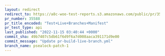 ```yaml
---
layout: redirect
redirect_to: https://a8c-woo-test-reports.s3.amazonaws.com/public/pr/35588/api/index.html
pr_number: 35588
pr_title_encoded: "Test+Live+Branches+Manifest"
pr_test_type: api
last_published: "2022-11-15 03:40:44 +0000"
commit_sha: 49b7407c5db61f6d9f6a7d008aaca391171d9e00
commit_message: "Update pr-build-live-branch.yml"
branch_name: psealock-patch-1
---
```


